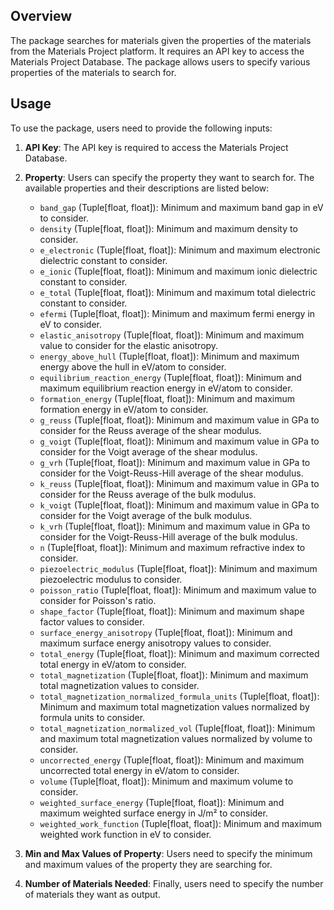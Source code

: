 

## Overview
The package searches for materials given the properties of the materials from the Materials Project platform. It requires an API key to access the Materials Project Database. The package allows users to specify various properties of the materials to search for.

## Usage
To use the package, users need to provide the following inputs:

1. **API Key**: The API key is required to access the Materials Project Database.
2. **Property**: Users can specify the property they want to search for. The available properties and their descriptions are listed below:
    - `band_gap` (Tuple[float, float]): Minimum and maximum band gap in eV to consider.
    - `density` (Tuple[float, float]): Minimum and maximum density to consider.
    - `e_electronic` (Tuple[float, float]): Minimum and maximum electronic dielectric constant to consider.
    - `e_ionic` (Tuple[float, float]): Minimum and maximum ionic dielectric constant to consider.
    - `e_total` (Tuple[float, float]): Minimum and maximum total dielectric constant to consider.
    - `efermi` (Tuple[float, float]): Minimum and maximum fermi energy in eV to consider.
    - `elastic_anisotropy` (Tuple[float, float]): Minimum and maximum value to consider for the elastic anisotropy.
    - `energy_above_hull` (Tuple[float, float]): Minimum and maximum energy above the hull in eV/atom to consider.
    - `equilibrium_reaction_energy` (Tuple[float, float]): Minimum and maximum equilibrium reaction energy in eV/atom to consider.
    - `formation_energy` (Tuple[float, float]): Minimum and maximum formation energy in eV/atom to consider.
    - `g_reuss` (Tuple[float, float]): Minimum and maximum value in GPa to consider for the Reuss average of the shear modulus.
    - `g_voigt` (Tuple[float, float]): Minimum and maximum value in GPa to consider for the Voigt average of the shear modulus.
    - `g_vrh` (Tuple[float, float]): Minimum and maximum value in GPa to consider for the Voigt-Reuss-Hill average of the shear modulus.
    - `k_reuss` (Tuple[float, float]): Minimum and maximum value in GPa to consider for the Reuss average of the bulk modulus.
    - `k_voigt` (Tuple[float, float]): Minimum and maximum value in GPa to consider for the Voigt average of the bulk modulus.
    - `k_vrh` (Tuple[float, float]): Minimum and maximum value in GPa to consider for the Voigt-Reuss-Hill average of the bulk modulus.
    - `n` (Tuple[float, float]): Minimum and maximum refractive index to consider.
    - `piezoelectric_modulus` (Tuple[float, float]): Minimum and maximum piezoelectric modulus to consider.
    - `poisson_ratio` (Tuple[float, float]): Minimum and maximum value to consider for Poisson's ratio.
    - `shape_factor` (Tuple[float, float]): Minimum and maximum shape factor values to consider.
    - `surface_energy_anisotropy` (Tuple[float, float]): Minimum and maximum surface energy anisotropy values to consider.
    - `total_energy` (Tuple[float, float]): Minimum and maximum corrected total energy in eV/atom to consider.
    - `total_magnetization` (Tuple[float, float]): Minimum and maximum total magnetization values to consider.
    - `total_magnetization_normalized_formula_units` (Tuple[float, float]): Minimum and maximum total magnetization values normalized by formula units to consider.
    - `total_magnetization_normalized_vol` (Tuple[float, float]): Minimum and maximum total magnetization values normalized by volume to consider.
    - `uncorrected_energy` (Tuple[float, float]): Minimum and maximum uncorrected total energy in eV/atom to consider.
    - `volume` (Tuple[float, float]): Minimum and maximum volume to consider.
    - `weighted_surface_energy` (Tuple[float, float]): Minimum and maximum weighted surface energy in J/m² to consider.
    - `weighted_work_function` (Tuple[float, float]): Minimum and maximum weighted work function in eV to consider.

3. **Min and Max Values of Property**: Users need to specify the minimum and maximum values of the property they are searching for.

4. **Number of Materials Needed**: Finally, users need to specify the number of materials they want as output.


